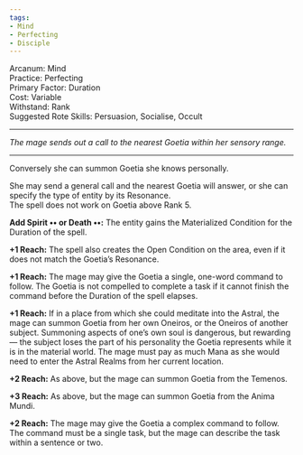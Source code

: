 ```yaml
---
tags:
- Mind
- Perfecting
- Disciple
---
```


Arcanum: Mind\
Practice: Perfecting\
Primary Factor: Duration\
Cost: Variable\
Withstand: Rank\
Suggested Rote Skills: Persuasion, Socialise, Occult

---

_The mage sends out a call to the nearest Goetia within her sensory range._

---

Conversely she can summon Goetia she knows personally.

She may send a general call and the nearest Goetia will answer, or she can specify the type of entity by its Resonance.\
The spell does not work on Goetia above Rank 5.

**Add Spirit •• or Death ••:** The entity gains the Materialized Condition for the Duration of the spell.

**+1 Reach:** The spell also creates the Open Condition on the area, even if it does not match the Goetia’s Resonance.

**+1 Reach:** The mage may give the Goetia a single, one-word command to follow. The Goetia is not compelled to complete a task if it cannot finish the command before the Duration of the spell elapses.

**+1 Reach:** If in a place from which she could meditate into the Astral, the mage can summon Goetia from her own Oneiros, or the Oneiros of another subject. Summoning aspects of one’s own soul is dangerous, but rewarding — the subject loses the part of his personality the Goetia represents while it is in the material world. The mage must pay as much Mana as she would need to enter the Astral Realms from her current location.

**+2 Reach:** As above, but the mage can summon Goetia from the Temenos.

**+3 Reach:** As above, but the mage can summon Goetia from the Anima Mundi.

**+2 Reach:** The mage may give the Goetia a complex command to follow. The command must be a single task, but the mage can describe the task within a sentence or two.